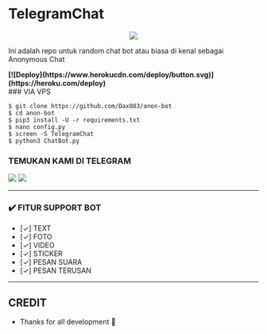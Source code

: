 # TelegramChat


<p align="center">
  <a href="https://github.com/Dax083/anon-bot">
   
  </a>
  <a href="https://github.com/Dax083/anon-bot">
  </a>
</p>  

<p align="center">
<img src="https://telegra.ph/file/de3e9d2a021c2ac516b12.jpg">
<p>


Ini adalah repo untuk random chat bot atau biasa di kenal sebagai Anonymous Chat

<b>
[![Deploy](https://www.herokucdn.com/deploy/button.svg)](https://heroku.com/deploy)</br>
</b>
### VIA VPS

```console
$ git clone https://github.com/Dax083/anon-bot
$ cd anon-bot
$ pip3 install -U -r requirements.txt
$ nano config.py
$ screen -S TelegramChat
$ python3 ChatBot.py
```

### TEMUKAN KAMI DI TELEGRAM

<a href="https://t.me/kang_culiknew"><img src="https://img.shields.io/badge/OWNER KAN-blue?style=for-the-badge&logo=Telegram" /></a>
<a href="https://t.me/vvslh_pro"><img src="https://img.shields.io/badge/SUPPORT GROUP-black?style=for-the-badge&logo=Telegram" /></a>

---
### ✔️ FITUR SUPPORT BOT 

- [✓] TEXT
- [✓] FOTO
- [✓] VIDEO
- [✓] STICKER
- [✓] PESAN SUARA
- [✓] PESAN TERUSAN
---
## CREDIT
* [](https://github.com/Dax083/anon-bot)
Thanks for all development 🙏

